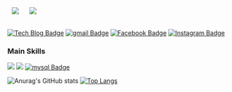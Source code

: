 <div>
    <img 
        src="https://hits.seeyoufarm.com/api/count/incr/badge.svg?url=https%3A%2F%2Fgithub.com%2Falsgpwns%2Fhit-counter&count_bg=%23FF385C&title_bg=%23555555&icon=&icon_color=%23FF385C&title=hits&edge_flat=false"
        style="height : auto; margin-left : 10px; margin-right : 10px;"/>
    <img 
        src="https://img.shields.io/github/followers/alsgpwns"
        style="height : auto; margin-left : 10px; margin-right : 10px;"/>
</div>

<br />

[![Tech Blog Badge](http://img.shields.io/badge/-Tech%20blog-000000?style=flat-square&logo=github&link=https://velog.io/@jangwonyoon/series)](https://blog.naver.com/5550304)
[![gmail Badge](https://img.shields.io/badge/Gmail-D14836?style=flat-square&logo=gmail&logoColor=white&link=mailto:5550304@naver.com)](mailto:5550304@naver.com)
[![Facebook Badge](https://img.shields.io/badge/Facebook-1877f2?style=flat-square&logo=facebook&logoColor=white&link=https://www.facebook.com/profile.php?id=100004439202207)](https://m.facebook.com/profile.php?id=100013255511571&ref=content_filter)
[![Instagram Badge](https://img.shields.io/badge/Instagram-ff69b4?style=flat-square&logo=instagram&logoColor=white&link=https://www.instagram.com/jangwon_diego_yoon/)](https://www.instagram.com/min_dalpong/)

### Main Skills
<a href="https://github.com/alsgpwns" target="_blank"><img src="https://img.shields.io/badge/java-20c997?style=flat-square&logo=java&logoColor=white"/></a>
<a href="https://github.com/alsgpwns" target="_blank"><img src="https://img.shields.io/badge/spring-20c997?style=flat-square&logo=spring&logoColor=white"/></a>
[![mysql Badge](https://img.shields.io/badge/MySQL-4479A1?style=flat-square&logo=mysql&logoColor=white)](#)




![Anurag's GitHub stats](https://github-readme-stats.vercel.app/api?username=alsgpwns&show_icons=true&theme=cobalt)
[![Top Langs](https://github-readme-stats.vercel.app/api/top-langs/?username=alsgpwns&layout=compact)](https://github.com/alsgpwns/github-readme-stats)

